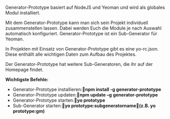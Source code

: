 Generator-Prototype basiert auf NodeJS und Yeoman und wird als globales Modul installiert.

Mit dem Generator-Prototype kann man sich sein Projekt individuell zusammenstellen lassen. Dabei werden Euch die Module je nach Auswahl automatisch konfiguriert. 
Generator-Prototype ist ein Sub-Generator für Yeoman.

In Projekten mit Einsatz von Generator-Prototype gibt es eine yo-rc.json. Diese enthällt alle wichtigen Daten zum Aufbau des Projektes. 

Der Generator-Prototype hat weitere Sub-Generatoren, die ihr auf der Homepage findet.

**Wichtigste Befehle:**
* Generator-Prototype installieren:**npm install -g generator-prototype**
* Generator-Prototype updaten:**npm update –g generator-prototype**
* Generator-Prototype starten:**yo prototype**
* Sub-Generator starten:**yo prototype:subgeneratorname(z.B. yo prototype:gm)**

